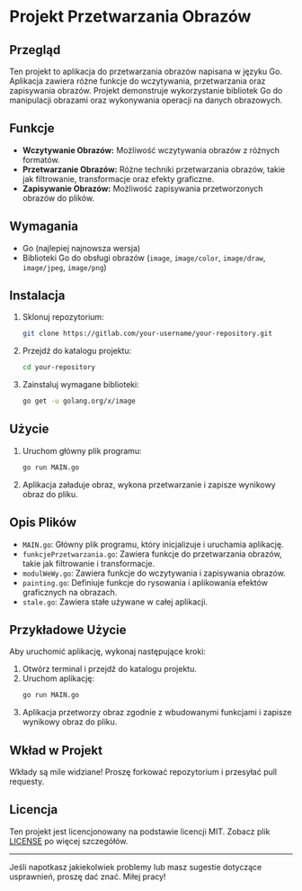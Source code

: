 # Projekt Przetwarzania Obrazów

## Przegląd
Ten projekt to aplikacja do przetwarzania obrazów napisana w języku Go. Aplikacja zawiera różne funkcje do wczytywania, przetwarzania oraz zapisywania obrazów. Projekt demonstruje wykorzystanie bibliotek Go do manipulacji obrazami oraz wykonywania operacji na danych obrazowych.

## Funkcje
- **Wczytywanie Obrazów:** Możliwość wczytywania obrazów z różnych formatów.
- **Przetwarzanie Obrazów:** Różne techniki przetwarzania obrazów, takie jak filtrowanie, transformacje oraz efekty graficzne.
- **Zapisywanie Obrazów:** Możliwość zapisywania przetworzonych obrazów do plików.

## Wymagania
- Go (najlepiej najnowsza wersja)
- Biblioteki Go do obsługi obrazów (`image`, `image/color`, `image/draw`, `image/jpeg`, `image/png`)

## Instalacja
1. Sklonuj repozytorium:
    ```sh
    git clone https://gitlab.com/your-username/your-repository.git
    ```
2. Przejdź do katalogu projektu:
    ```sh
    cd your-repository
    ```
3. Zainstaluj wymagane biblioteki:
    ```sh
    go get -u golang.org/x/image
    ```

## Użycie
1. Uruchom główny plik programu:
    ```sh
    go run MAIN.go
    ```
2. Aplikacja załaduje obraz, wykona przetwarzanie i zapisze wynikowy obraz do pliku.

## Opis Plików
- `MAIN.go`: Główny plik programu, który inicjalizuje i uruchamia aplikację.
- `funkcjePrzetwarzania.go`: Zawiera funkcje do przetwarzania obrazów, takie jak filtrowanie i transformacje.
- `modulWeWy.go`: Zawiera funkcje do wczytywania i zapisywania obrazów.
- `painting.go`: Definiuje funkcje do rysowania i aplikowania efektów graficznych na obrazach.
- `stale.go`: Zawiera stałe używane w całej aplikacji.

## Przykładowe Użycie
Aby uruchomić aplikację, wykonaj następujące kroki:

1. Otwórz terminal i przejdź do katalogu projektu.
2. Uruchom aplikację:
    ```sh
    go run MAIN.go
    ```
3. Aplikacja przetworzy obraz zgodnie z wbudowanymi funkcjami i zapisze wynikowy obraz do pliku.

## Wkład w Projekt
Wkłady są mile widziane! Proszę forkować repozytorium i przesyłać pull requesty.

## Licencja
Ten projekt jest licencjonowany na podstawie licencji MIT. Zobacz plik [LICENSE](LICENSE) po więcej szczegółów.

---

Jeśli napotkasz jakiekolwiek problemy lub masz sugestie dotyczące usprawnień, proszę dać znać. Miłej pracy!
